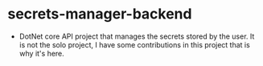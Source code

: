 # secrets-manager-backend

- DotNet core API project that manages the secrets stored by the user.
 It is not the solo project, I have some contributions in this project that is why it's here.
